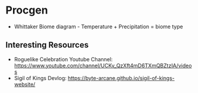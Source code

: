 # Procgen
- Whittaker Biome diagram - Temperature + Precipitation = biome type

## Interesting Resources
- Roguelike Celebration Youtube Channel: https://www.youtube.com/channel/UCKv_QzXft4mD6TXmQBZtzIA/videos
- Sigil of Kings Devlog: https://byte-arcane.github.io/sigil-of-kings-website/
